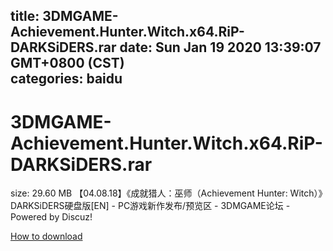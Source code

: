 
title: 3DMGAME-Achievement.Hunter.Witch.x64.RiP-DARKSiDERS.rar
date: Sun Jan 19 2020 13:39:07 GMT+0800 (CST)    
categories: baidu
---

# 3DMGAME-Achievement.Hunter.Witch.x64.RiP-DARKSiDERS.rar
size: 29.60 MB
 【04.08.18】《成就猎人：巫师（Achievement Hunter: Witch）》DARKSiDERS硬盘版[EN] - PC游戏新作发布/预览区 - 3DMGAME论坛 - Powered by Discuz!
 

[How to download](https://bpcam.bemobtrk.com/go/2ceec3aa-1ca2-46d6-b9ff-aaa5c184517c?jno=1072)